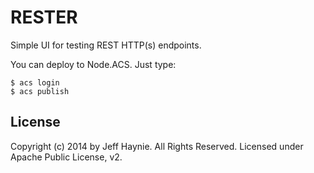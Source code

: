 RESTER
========

Simple UI for testing REST HTTP(s) endpoints.

You can deploy to Node.ACS.  Just type:

	$ acs login
	$ acs publish


License
-------

Copyright (c) 2014 by Jeff Haynie. All Rights Reserved.
Licensed under Apache Public License, v2.

